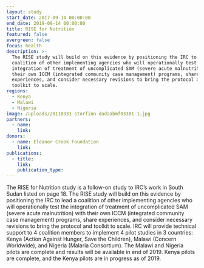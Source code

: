 ```yaml
---
layout: study
start_date: 2017-09-14 00:00:00
end_date: 2019-09-14 00:00:00
title: RISE for Nutrition
featured: false
evergreen: false
focus: health
description: >-
  The RISE study will build on this evidence by positioning the IRC to lead a
  coalition of other implementing agencies who will operationally test the
  integration of treatment of uncomplicated SAM (severe acute malnutrition) with
  their own ICCM (integrated community case management) programs, share
  experiences, and consider necessary revisions to bring the protocol and
  toolkit to scale.
regions: 
  - Kenya
  - Malawi
  - Nigeria
image: /uploads/20110331-storfinn-dadaabmf03381-1.jpg
partners:
  - name:
    link:
donors: 
  - name: Eleanor Crook Foundation
    link:
publications:
  - title:
    link:
    publication_type:
---
```


The RISE for Nutrition study is a follow-on study to IRC’s work in South Sudan listed on page 18. The RISE study will build on this evidence by positioning the IRC to lead a coalition of other implementing agencies who will operationally test the integration of treatment of uncomplicated SAM (severe acute malnutrition) with their own ICCM (integrated community case management) programs, share experiences, and consider necessary revisions to bring the protocol and toolkit to scale. IRC will provide technical support to 4 coalition members to implement 4 pilot studies in 3 countries: Kenya (Action Against Hunger, Save the Children), Malawi (Concern Worldwide), and Nigeria (Malaria Consortium). The Malawi and Nigeria pilots are complete and results will be available in end of 2019. Kenya pilots are complete, and the Kenya pilots are in progress as of 2019.